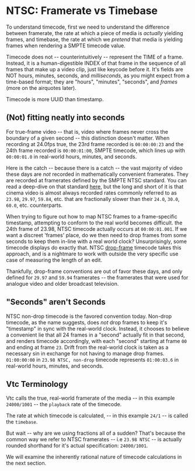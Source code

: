 # NTSC: Framerate vs Timebase

To understand timecode, first we need to understand the difference between framerate,
the rate at which a piece of media is *actually* yielding frames, and timebase, the
rate at which we *pretend* that media is yielding frames when rendering a SMPTE timecode
value.

Timecode does not -- counterintuitively -- represent the TIME of a frame. Instead, it is 
a human-digestible INDEX of that frame in the sequence of all frames that make up a 
video clip, just like keycode before it. It's fields are NOT hours, minutes, seconds, 
and *milliseconds*, as you might expect from a time-based format; they are "hours", 
"minutes", "seconds", and *frames* (more on the airquotes later).

Timecode is more UUID than timestamp.

## (Not) fitting neatly into seconds

For true-frame video -- that is, video where frames never cross the boundary of a
given second -- this distinction doesn't matter. When recording at 24.0fps true, the
23rd frame recorded is `00:00:00:23` and the 24th frame recorded is `00:00:01:00`, 
SMPTE timecode, which lines up with `00:00:01.0` in real-world hours, minutes, and 
seconds.

Here is the catch -- because there is a catch -- the vast majority of video these days 
are *not* recorded in mathematically convenient framerates. They are recorded at 
framerates defined by the SMPTE NTSC standard. You can read a deep-dive on that 
standard [here](https://blog.frame.io/2017/07/17/timecode-and-frame-rates/), but the 
long and short of it is that cinema video is almost always recorded rates commonly
referred to as `23.98`, `29.97`, `59.84`, etc. that are fractionally slower than their
`24.0`, `30.0`, `60.0`, etc. counterparts.

When trying to figure out how to map NTSC frames to a frame-specific timestamp, 
attempting to conform to the real world becomes difficult. the 24th frame of 23.98, NTSC 
timecode actually occurs at `00:00:01.001`. If we want a discreet 'frames' place, do we 
then need to drop frames from some seconds to keep them in-line with a real world clock? 
Unsurprisingly, some timecode displays do exactly that. NTSC 
[drop-frame](https://en.wikipedia.org/wiki/SMPTE_timecode#Drop-frame_timecode) timecode
takes this approach, and is a nightmare to work with outside the very specific use case 
of measuring the length of an edit. 

Thankfully, drop-frame conventions are out of favor these days, and only defined for 
`29.97` and `59.94` framerates -- the framerates that were used for analogue video and 
older broadcast television.

## "Seconds" aren't Seconds

NTSC non-drop timecode is the favored convention today. Non-drop timecode, as the name
suggests, does *not* drop frames to keep it's "timestamp" in sync with the real-world 
clock. Instead, it chooses to believe a convenient lie that all 24 frames in a "second" 
actually fit in that second, and renders timecode accordingly, with each "second" 
starting at frame `00` and ending at frame `23`. Drift from the real-world clock is 
taken as a necessary sin in exchange for not having to manage drop frames. `01:00:00:00`
in `23.98 NTSC, non-drop`  timecode represents `01:00:03.6` in real-world hours, 
minutes, and seconds.

## Vtc Terminology

Vtc calls the true, real-world framerate of the media -- in this example `24000/1001` 
-- the `playback` rate of the timecode.

The rate at which timecode is calculated, -- in this example `24/1` -- is called the
`timebase`.

But wait -- why are we using fractions all of a sudden? That's because the common way we
refer to NTSC framerates -- i.e `23.98 NTSC` -- is actually rounded shorthand for it's 
actual specification: `24000/1001`.

We will examine the inherently rational nature of timecode calculations in the next
section.
